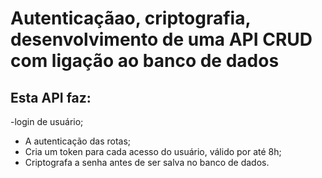 ﻿# Autenticaçãao, criptografia, desenvolvimento de uma API CRUD com ligação ao banco de dados

## Esta API faz:

-login de usuário;
- A autenticação das rotas;
- Cria um token para cada acesso do usuário, válido por até 8h;
- Criptografa a senha antes de ser salva no banco de dados.
